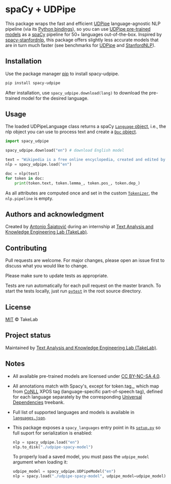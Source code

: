 # spaCy + UDPipe

This package wraps the fast and efficient [UDPipe](http://ufal.mff.cuni.cz/udpipe) language-agnostic NLP pipeline
(via its [Python bindings](https://github.com/ufal/udpipe/tree/master/bindings/python)), so you can use
[UDPipe pre-trained models](https://lindat.mff.cuni.cz/repository/xmlui/handle/11234/1-2998) as a [spaCy](https://spacy.io/) pipeline for 50+ languages out-of-the-box.
Inspired by [spacy-stanfordnlp](https://github.com/explosion/spacy-stanfordnlp), this package offers slightly less accurate
models that are in turn much faster (see benchmarks for [UDPipe](https://ufal.mff.cuni.cz/udpipe/models#universal_dependencies_24_models_performance) and [StanfordNLP](https://stanfordnlp.github.io/stanfordnlp/performance.html)).

## Installation

Use the package manager [pip](https://pip.pypa.io/en/stable/) to install spacy-udpipe.

```bash
pip install spacy-udpipe
```

After installation, use `spacy_udpipe.download(lang)` to download the pre-trained model for the desired language.

## Usage
The loaded UDPipeLanguage class returns a spaCy [`Language` object](https://spacy.io/api/language), i.e., the nlp object you can use to process text and create a [`Doc` object](https://spacy.io/api/doc).

```python
import spacy_udpipe

spacy_udpipe.download("en") # download English model

text = "Wikipedia is a free online encyclopedia, created and edited by volunteers around the world."
nlp = spacy_udpipe.load("en")

doc = nlp(text)
for token in doc:
    print(token.text, token.lemma_, token.pos_, token.dep_)

```
As all attributes are computed once and set in the custom [`Tokenizer`](https://spacy.io/api/tokenizer), the `nlp.pipeline` is empty.

## Authors and acknowledgment
Created by [Antonio Šajatović](http://github.com/asajatovic)
during an internship at [Text Analysis and Knowledge Engineering Lab (TakeLab)](http://takelab.fer.hr/).

## Contributing
Pull requests are welcome. For major changes, please open an issue first to discuss what you would like to change.

Please make sure to update tests as appropriate.

Tests are run automatically for each pull request on the master branch.
To start the tests locally, just run [`pytest`](https://docs.pytest.org/en/latest/contents.html) in the root source directory.

## License
[MIT](https://choosealicense.com/licenses/mit/)  © TakeLab

## Project status
Maintained by [Text Analysis and Knowledge Engineering Lab (TakeLab)](http://takelab.fer.hr/).

## Notes
* All available pre-trained models are licensed under [CC BY-NC-SA 4.0](https://creativecommons.org/licenses/by-nc-sa/4.0/).

* All annotations match with Spacy's, except for token.tag_, which map from [CoNLL](https://universaldependencies.org/format.html) XPOS tag (language-specific part-of-speech tag), defined for each language separately by the corresponding [Universal Dependencies](https://universaldependencies.org/) treebank.

* Full list of supported languages and models is available in [`languages.json`](https://github.com/TakeLab/spacy-udpipe/blob/master/spacy_udpipe/languages.json).

* This package exposes a `spacy_languages` entry point in its [`setup.py`](https://github.com/TakeLab/spacy-udpipe/blob/master/setup.py) so full suport for serialization is enabled:
    ```python
    nlp = spacy_udpipe.load("en")
    nlp.to_disk("./udpipe-spacy-model")

    ```
    To properly load a saved model, you must pass the `udpipe_model` argument when loading it:
    ```python
    udpipe_model = spacy_udpipe.UDPipeModel("en")
    nlp = spacy.load("./udpipe-spacy-model", udpipe_model=udpipe_model)

    ```
